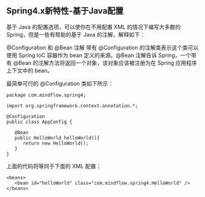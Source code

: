## Spring4.x新特性-基于Java配置
基于 Java 的配置选项，可以使你在不用配置 XML 的情况下编写大多数的 Spring，但是一些有帮助的基于 Java 的注解，解释如下：

@Configuration 和 @Bean 注解
带有 @Configuration 的注解类表示这个类可以使用 Spring IoC 容器作为 bean 定义的来源。@Bean 注解告诉 Spring，一个带有 @Bean 的注解方法将返回一个对象，该对象应该被注册为在 Spring 应用程序上下文中的 bean。

最简单可行的 @Configuration 类如下所示：
```
package com.mindflow.spring4;

import org.springframework.context.annotation.*;

@Configuration
public class AppConfig {

   @Bean 
   public HelloWorld helloWorld(){
      return new HelloWorld();
   }
}
```

上面的代码将等同于下面的 XML 配置：
```
<beans>
   <bean id="helloWorld" class="com.mindflow.spring4.HelloWorld" />
</beans>
```

